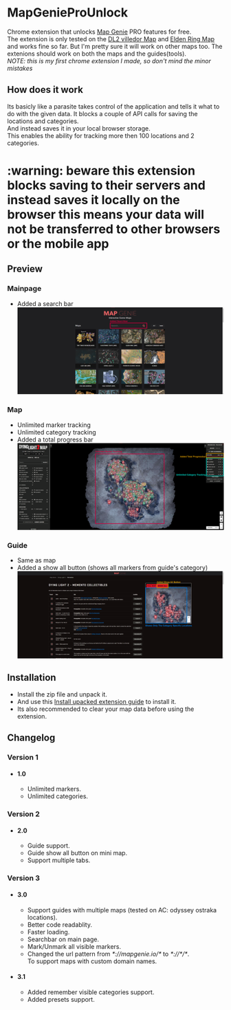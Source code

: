 # MapGenieProUnlock
Chrome extension that unlocks [Map Genie](https://mapgenie.io/) PRO features for free.<br>
The extension is only tested on the [DL2 villedor Map](https://mapgenie.io/dying-light-2/maps/villedor) and [Elden Ring Map](https://mapgenie.io/elden-ring)
and works fine so far. But I'm pretty sure it will work on other maps too.
The extenions should work on both the maps and the guides(tools).<br>
*NOTE: this is my first chrome extension I made, so don't mind the minor mistakes*

## How does it work
   Its basicly like a parasite takes control of the application and tells it what to do with the given data.
   It blocks a couple of API calls for saving the locations and categories.<br>
   And instead saves it in your local browser storage.<br>
   This enables the ability for tracking more then 100 locations and 2 categories.
   
 <h1>:warning: 
beware this extension blocks saving to their servers and instead saves it locally on the browser this means your data will not be transferred to other browsers or the mobile app</h1>
   
 ## Preview
   ### Mainpage
   * Added a search bar
   ![mainpage preview](https://github.com/MrFusiion/MapGenieProUnlock/blob/main/images/previews/mg_mainpage.png)
   
   ### Map
   * Unlimited marker tracking
   * Unlimited category tracking
   * Added a total progress bar
   ![mainpage preview](https://github.com/MrFusiion/MapGenieProUnlock/blob/main/images/previews/mg_map.png)
   
   ### Guide
   * Same as map
   * Added a show all button (shows all markers from guide's category)
   ![mainpage preview](https://github.com/MrFusiion/MapGenieProUnlock/blob/main/images/previews/mg_guide.png)

## Installation
 * Install the zip file and unpack it.
 * And use this [Install upacked extension guide](https://webkul.com/blog/how-to-install-the-unpacked-extension-in-chrome/) to install it.
 * Its also recommended to clear your map data before using the extension.

## Changelog
   ### Version 1
   * #### 1.0
      * Unlimited markers.
      * Unlimited categories.

   ### Version 2
   * #### 2.0
      * Guide support.
      * Guide show all button on mini map.
      * Support multiple tabs.

   ### Version 3
   * #### 3.0
      * Support guides with multiple maps (tested on AC: odyssey ostraka locations).
      * Better code readablity.
      * Faster loading.
      * Searchbar on main page.
      * Mark/Unmark all visible markers.
      * Changed the url pattern from _\*://mapgenie.io/\*_ to _*\://\*/\*_.<br>To support maps with custom domain names.
   * #### 3.1
      * Added remember visible categories support.
      * Added presets support.
